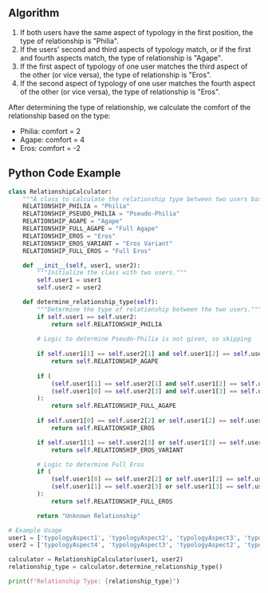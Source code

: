 ## Algorithm

1. If both users have the same aspect of typology in the first position, the type of relationship is "Philia".
2. If the users' second and third aspects of typology match, or if the first and fourth aspects match, the type of relationship is "Agape".
3. If the first aspect of typology of one user matches the third aspect of the other (or vice versa), the type of relationship is "Eros".
4. If the second aspect of typology of one user matches the fourth aspect of the other (or vice versa), the type of relationship is "Eros".

After determining the type of relationship, we calculate the comfort of the relationship based on the type:

- Philia: comfort = 2
- Agape: comfort = 4
- Eros: comfort = -2

## Python Code Example

```python
class RelationshipCalculator:
    """A class to calculate the relationship type between two users based on their typology aspects."""
    RELATIONSHIP_PHILIA = "Philia"
    RELATIONSHIP_PSEUDO_PHILIA = "Pseudo-Philia"
    RELATIONSHIP_AGAPE = "Agape"
    RELATIONSHIP_FULL_AGAPE = "Full Agape"
    RELATIONSHIP_EROS = "Eros"
    RELATIONSHIP_EROS_VARIANT = "Eros Variant"
    RELATIONSHIP_FULL_EROS = "Full Eros"

    def __init__(self, user1, user2):
        """Initialize the class with two users."""
        self.user1 = user1
        self.user2 = user2

    def determine_relationship_type(self):
        """Determine the type of relationship between the two users."""
        if self.user1 == self.user2:
            return self.RELATIONSHIP_PHILIA
        
        # Logic to determine Pseudo-Philia is not given, so skipping
        
        if self.user1[1] == self.user2[1] and self.user1[2] == self.user2[2]:
            return self.RELATIONSHIP_AGAPE
        
        if (
            (self.user1[1] == self.user2[1] and self.user1[2] == self.user2[2]) and 
            (self.user1[0] == self.user2[3] and self.user1[3] == self.user2[0])
        ):
            return self.RELATIONSHIP_FULL_AGAPE
        
        if self.user1[0] == self.user2[2] or self.user1[2] == self.user2[0]:
            return self.RELATIONSHIP_EROS

        if self.user1[1] == self.user2[3] or self.user1[3] == self.user2[1]:
            return self.RELATIONSHIP_EROS_VARIANT

        # Logic to determine Full Eros
        if (
            (self.user1[0] == self.user2[2] or self.user1[2] == self.user2[0]) and
            (self.user1[1] == self.user2[3] or self.user1[3] == self.user2[1])
        ):
            return self.RELATIONSHIP_FULL_EROS

        return "Unknown Relationship"

# Example Usage
user1 = ['typologyAspect1', 'typologyAspect2', 'typologyAspect3', 'typologyAspect4']
user2 = ['typologyAspect4', 'typologyAspect3', 'typologyAspect2', 'typologyAspect1']

calculator = RelationshipCalculator(user1, user2)
relationship_type = calculator.determine_relationship_type()

print(f"Relationship Type: {relationship_type}")
```
